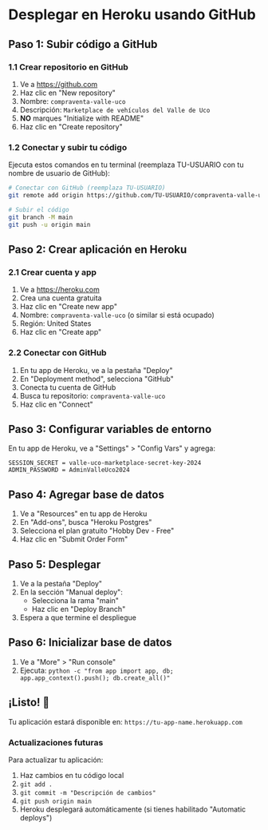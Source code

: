 # Desplegar en Heroku usando GitHub

## Paso 1: Subir código a GitHub

### 1.1 Crear repositorio en GitHub
1. Ve a https://github.com
2. Haz clic en "New repository"
3. Nombre: `compraventa-valle-uco`
4. Descripción: `Marketplace de vehículos del Valle de Uco`
5. **NO** marques "Initialize with README"
6. Haz clic en "Create repository"

### 1.2 Conectar y subir tu código
Ejecuta estos comandos en tu terminal (reemplaza TU-USUARIO con tu nombre de usuario de GitHub):

```bash
# Conectar con GitHub (reemplaza TU-USUARIO)
git remote add origin https://github.com/TU-USUARIO/compraventa-valle-uco.git

# Subir el código
git branch -M main
git push -u origin main
```

## Paso 2: Crear aplicación en Heroku

### 2.1 Crear cuenta y app
1. Ve a https://heroku.com
2. Crea una cuenta gratuita
3. Haz clic en "Create new app"
4. Nombre: `compraventa-valle-uco` (o similar si está ocupado)
5. Región: United States
6. Haz clic en "Create app"

### 2.2 Conectar con GitHub
1. En tu app de Heroku, ve a la pestaña "Deploy"
2. En "Deployment method", selecciona "GitHub"
3. Conecta tu cuenta de GitHub
4. Busca tu repositorio: `compraventa-valle-uco`
5. Haz clic en "Connect"

## Paso 3: Configurar variables de entorno

En tu app de Heroku, ve a "Settings" > "Config Vars" y agrega:

```
SESSION_SECRET = valle-uco-marketplace-secret-key-2024
ADMIN_PASSWORD = AdminValleUco2024
```

## Paso 4: Agregar base de datos

1. Ve a "Resources" en tu app de Heroku
2. En "Add-ons", busca "Heroku Postgres"
3. Selecciona el plan gratuito "Hobby Dev - Free"
4. Haz clic en "Submit Order Form"

## Paso 5: Desplegar

1. Ve a la pestaña "Deploy"
2. En la sección "Manual deploy":
   - Selecciona la rama "main"
   - Haz clic en "Deploy Branch"
3. Espera a que termine el despliegue

## Paso 6: Inicializar base de datos

1. Ve a "More" > "Run console"
2. Ejecuta: `python -c "from app import app, db; app.app_context().push(); db.create_all()"`

## ¡Listo! 🎉

Tu aplicación estará disponible en:
`https://tu-app-name.herokuapp.com`

### Actualizaciones futuras
Para actualizar tu aplicación:
1. Haz cambios en tu código local
2. `git add .`
3. `git commit -m "Descripción de cambios"`
4. `git push origin main`
5. Heroku desplegará automáticamente (si tienes habilitado "Automatic deploys")
